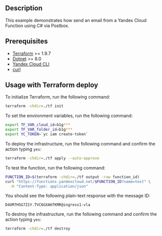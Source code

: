 ## Description

This example demonstrates how send an email from a Yandex Cloud Function using C# via Postbox.

## Prerequisites

* [Terraform](https://www.terraform.io/downloads.html) >= 1.9.7
* [Dotnet](https://dotnet.microsoft.com/download) >= 8.0
* [Yandex Cloud CLI](https://cloud.yandex.ru/docs/cli/quickstart)
* [curl](https://curl.se/download.html)

## Usage with Terraform deploy

To initialize Terraform, run the following command:

```bash
terraform -chdir=./tf init
```

To set the environment variables, run the following command:

```bash
export TF_VAR_cloud_id=b1g***
export TF_VAR_folder_id=b1g***
export YC_TOKEN=`yc iam create-token`
```

To deploy the infrastructure, run the following command and confirm the action typing `yes`:

```bash
terraform -chdir=./tf apply --auto-approve
```

To test the function, run the following command:

```bash
FUNCTION_ID=$(terraform -chdir=./tf output -raw function_id)
curl "https://functions.yandexcloud.net/$FUNCTION_ID?name=test" \
  -H "Content-Type: application/json"
```

You should see the following plain-text response with the message ID:

```
D4UM7H5G7Z1Y.TVC6GXAH7KMR@ingress1-vla
```

To destroy the infrastructure, run the following command and confirm the action typing `yes`:

```bash
terraform -chdir=./tf destroy
```